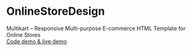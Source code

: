 # OnlineStoreDesign
Multikart – Responsive Multi-purpose E-commerce HTML Template for Online Stores <br>
[Code demo & live demo
](https://therichpost.com/multikart-responsive-multi-purpose-e-commerce-html-template-for-online-stores/)
